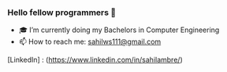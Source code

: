 ### Hello fellow programmers 👋

- 🎓 I’m currently doing my Bachelors in Computer Engineering 
- 📫 How to reach me: sahilws111@gmail.com

[LinkedIn] : (https://www.linkedin.com/in/sahilambre/)
<!--
**sahilambre/sahilambre** is a ✨ _special_ ✨ repository because its `README.md` (this file) appears on your GitHub profile.

Here are some ideas to get you started:

- 🔭 I’m currently working on ...
- 🌱 I’m currently learning ...
- 👯 I’m looking to collaborate on ...
- 🤔 I’m looking for help with ...
- 💬 Ask me about ...

- 😄 Pronouns: ...
- ⚡ Fun fact: ...
--> 

